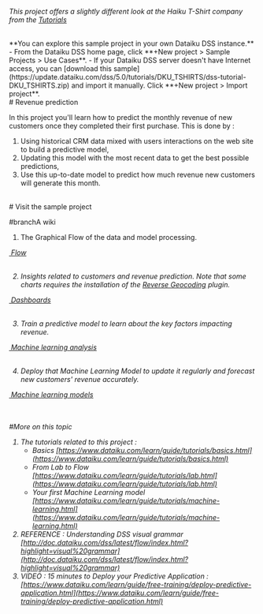 _This project offers a slightly different look at the Haiku T-Shirt company from the [Tutorials](https://www.dataiku.com/learn/guide/tutorials/basics.html)_


<br/>
**You can explore this sample project in your own Dataiku DSS instance.**  
- From the Dataiku DSS home page, click **+New project > Sample Projects > Use Cases**.
- If your Dataiku DSS server doesn't have Internet access, you can [download this sample](https://update.dataiku.com/dss/5.0/tutorials/DKU_TSHIRTS/dss-tutorial-DKU_TSHIRTS.zip) and import it manually.  Click **+New project > Import project**.

<br/>
# Revenue prediction

In this project you'll learn how to predict the monthly revenue of new customers once they completed their first purchase.
This is done by :

1. Using historical CRM data mixed with users interactions on the web site to build a predictive model,
2. Updating this model with the most recent data to get the best possible predictions,
3. Use this up-to-date model to predict how much revenue new customers will generate this month.

<br/>
# Visit the sample project

#branchA wiki


1. The Graphical Flow of the data and model processing.<br/>
<p class="text-center">
<a href="/projects/DKU_TSHIRTS/flow/"  class="btn btn-datasets-color btn-cta-big-mod"><i class="icon-dku-sample_project" class="btn-cta-big-mod-icon" />&nbsp;Flow</a><br/><br/>
</p>

2. Insights related to customers and revenue prediction.
Note that some charts requires the installation of the [Reverse Geocoding](https://www.dataiku.com/community/plugins/info/geoadmin.html) plugin.
<p class="text-center">
<a href="/projects/DKU_TSHIRTS/dashboards/"  class="btn btn-datasets-color btn-cta-big-mod"><i class="icon-dku-sample_project" class="btn-cta-big-mod-icon" />&nbsp;Dashboards</a><br/><br/>
</p>


3. Train a predictive model to learn about the key factors impacting revenue.
<p class="text-center">
<a href="/projects/DKU_TSHIRTS/analysis/xXTYPWEJ/"  class="btn btn-datasets-color btn-cta-big-mod"><i class="icon-dku-sample_project" class="btn-cta-big-mod-icon" />&nbsp;Machine learning analysis</a><br/><br/>
</p>


4. Deploy that Machine Learning Model to update it regularly and forecast new customers' revenue accurately.
<p class="text-center">
<a href="/projects/DKU_TSHIRTS/analysis/gPd2KlKo/"  class="btn btn-datasets-color btn-cta-big-mod"><i class="icon-dku-sample_project" class="btn-cta-big-mod-icon" />&nbsp;Machine learning models</a><br/><br/>
</p>


<br/>
#More on this topic


1.  The tutorials related to this project :
    * Basics [https://www.dataiku.com/learn/guide/tutorials/basics.html](https://www.dataiku.com/learn/guide/tutorials/basics.html) 
    * From Lab to Flow [https://www.dataiku.com/learn/guide/tutorials/lab.html](https://www.dataiku.com/learn/guide/tutorials/lab.html)
    * Your first Machine Learning model [https://www.dataiku.com/learn/guide/tutorials/machine-learning.html](https://www.dataiku.com/learn/guide/tutorials/machine-learning.html)
2.  REFERENCE : Understanding DSS visual grammar [http://doc.dataiku.com/dss/latest/flow/index.html?highlight=visual%20grammar](http://doc.dataiku.com/dss/latest/flow/index.html?highlight=visual%20grammar)
3.  VIDEO : 15 minutes to Deploy your Predictive Application : [https://www.dataiku.com/learn/guide/free-training/deploy-predictive-application.html](https://www.dataiku.com/learn/guide/free-training/deploy-predictive-application.html)